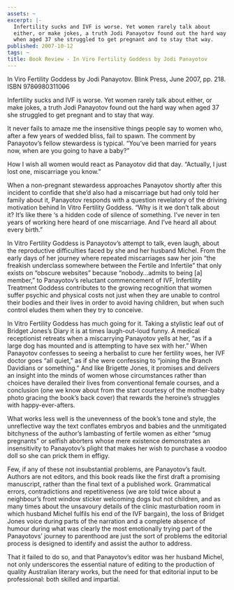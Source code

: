 ```yaml
---
assets: ~
excerpt: |-
  Infertility sucks and IVF is worse. Yet women rarely talk about
  either, or make jokes, a truth Jodi Panayotov found out the hard way
  when aged 37 she struggled to get pregnant and to stay that way.
published: 2007-10-12
tags: ~
title: Book Review - In Viro Fertility Goddess by Jodi Panayotov
---
```

In Viro Fertility Goddess by Jodi Panayotov. Blink Press, June 2007, pp.
218. ISBN 978~~0~~9803110~~0~~6

Infertility sucks and IVF is worse. Yet women rarely talk about
either, or make jokes, a truth Jodi Panayotov found out the hard way
when aged 37 she struggled to get pregnant and to stay that way.

It never fails to amaze me the insensitive things people say to women
who, after a few years of wedded bliss, fail to spawn. The comment by
Panayotov’s fellow stewardess is typical. “You’ve been married for years
now, when are you going to have a baby?”

How I wish all women would react as Panayotov did that day. “Actually, I
just lost one, miscarriage you know.”

When a non-pregnant stewardess approaches Panayotov shortly after this
incident to confide that she’d also had a miscarriage but had only told
her family about it, Panayotov responds with a question revelatory of
the driving motivation behind In Vitro Fertility Goddess. “Why is it we
don’t talk about it? It’s like there ‘s a hidden code of silence of
something. I’ve never in ten years of working here heard of one
miscarriage. And I’ve heard all about every birth.”

In Vitro Fertility Goddess is Panayotov’s attempt to talk, even laugh,
about the reproductive difficulties faced by she and her husband Michel.
From the early days of her journey where repeated miscarriages saw her
join “the freakish underclass somewhere between the Fertile and
Infertile” that only exists on “obscure websites” because “nobody…admits
to being [a] member,” to Panayotov’s reluctant commencement of IVF,
Infertility Treatment Goddess contributes to the growing recognition
that women suffer psychic and physical costs not just when they are
unable to control their bodies and their lives in order to avoid having
children, but when such control eludes them when they try to conceive.

In Vitro Fertility Goddess has much going for it. Taking a stylistic
leaf out of Bridget Jones’s Diary it is at times laugh-out-loud funny. A
medical receptionist retreats when a miscarrying Panayotov yells at her,
“as if a large dog has mounted and is attempting to have sex with her.”
When Panayotov confesses to seeing a herbalist to cure her fertility
woes, her IVF doctor goes “all quiet,” as if she were confessing to
“joining the Branch Davidians or something.” And like Brigette Jones, it
promises and delivers an insight into the minds of women whose
circumstances rather than choices have derailed their lives from
conventional female courses, and a conclusion (one we know about from
the start courtesy of the mother-baby photo gracing the book’s back
cover) that rewards the heroine’s struggles with happy-ever-afters.

What works less well is the unevenness of the book’s tone and style, the
unreflective way the text conflates embryos and babies and the
unmitigated bitchyness of the author’s lambasting of fertile women as
either “smug pregnants” or selfish aborters whose mere existence
demonstrates an insensitivity to Panayotov’s plight that makes her wish
to purchase a voodoo doll so she can prick them in effigy.

Few, if any of these not insubstantial problems, are Panayotov’s fault.
Authors are not editors, and this book reads like the first draft a
promising manuscript, rather than the final text of a published work.
Grammatical errors, contradictions and repetitiveness (we are told twice
about a neighbour’s front window sticker welcoming dogs but not
children, and as many times about the unsavoury details of the clinic
masturbation room in which husband Michel fulfils his end of the IVF
bargain), the loss of Bridget Jones voice during parts of the narration
and a complete absence of humour during what was clearly the most
emotionally trying part of the Panayotovs’ journey to parenthood are
just the sort of problems the editorial process is designed to identify
and assist the author to address.

That it failed to do so, and that Panayotov’s editor was her husband
Michel, not only underscores the essential nature of editing to the
production of quality Australian literary works, but the need for that
editorial input to be professional: both skilled and impartial.